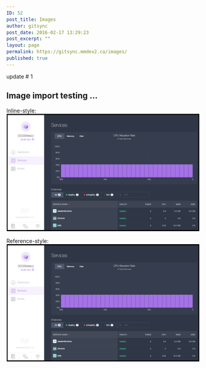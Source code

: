 ```yaml
---
ID: 52
post_title: Images
author: gitsync
post_date: 2016-02-17 13:29:23
post_excerpt: ""
layout: page
permalink: https://gitsync.mmdev2.ca/images/
published: true
---
```


update # 1

## Image import testing ...

Inline-style: 
![alt text](/assets/images/services.png "Logo Title Text 1")

Reference-style: 
![alt text][logo]

[logo]: /assets/images/services.png "Logo Title Text 2"
